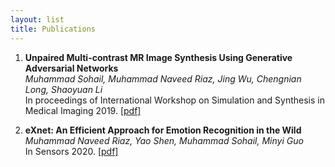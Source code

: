 ```yaml
---
layout: list
title: Publications
---
```


1. __Unpaired Multi-contrast MR Image Synthesis Using Generative Adversarial Networks__ <br>
  *Muhammad Sohail, Muhammad Naveed Riaz, Jing Wu, Chengnian Long, Shaoyuan Li* <br>
  In proceedings of International Workshop on Simulation and Synthesis in Medical Imaging 2019. [[pdf]](https://link.springer.com/chapter/10.1007/978-3-030-32778-1_3)

2. __eXnet: An Efficient Approach for Emotion Recognition in the Wild__ <br>
   *Muhammad Naveed Riaz, Yao Shen, Muhammad Sohail, Minyi Guo* <br>
   In Sensors 2020. [[pdf]](https://www.mdpi.com/1424-8220/20/4/1087/htm)
